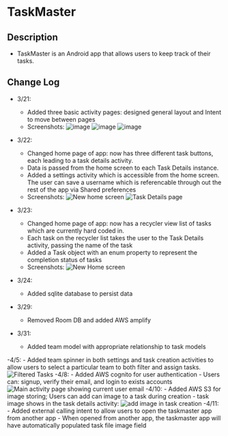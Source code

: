 # TaskMaster

## Description
- TaskMaster is an Android app that allows users to keep track of their tasks.

## Change Log
- 3/21:
    - Added three basic activity pages: designed general layout and Intent to move between pages
    - Screenshots:
      ![image](screenshots/Screenshot1.png)
      ![image](screenshots/Screenshot2.png)
      ![image](screenshots/Screenshot3.png)
      
- 3/22: 
    - Changed home page of app: now has three different task buttons, each leading to a task details activity. 
    - Data is passed from the home screen to each Task Details instance.
    - Added a settings activity which is accessible from the home screen. The user can save a username which is referencable through out the rest of the app via Shared preferences
    - Screenshots:
      ![New home screen](screenshots/Screenshot3.png)
      ![Task Details page](screenshots/Screenshot4.png)
      
- 3/23: 
    - Changed home page of app: now has a recycler view list of tasks which are currently hard coded in.
    - Each task on the recycler list takes the user to the Task Details activity, passing the name of the task
    - Added a Task object with an enum property to represent the completion status of tasks
    - Screenshots:
     ![New Home screen](screenshots/Screenshot5.png)
      
- 3/24:
    - Added sqlite database to persist data
    
- 3/29:
    - Removed Room DB and added AWS amplify
    
- 3/31:
    - Added team model with appropriate relationship to task models
    
-4/5: 
    - Added team spinner in both settings and task creation activities to allow users to select a particular team to both filter and assign tasks.
    ![Filtered Tasks](screenshots/Screenshot_20220405_210246.png)
-4/8:
    - Added AWS cognito for user authentication
    - Users can: signup, verify their email, and login to exists accounts
    ![Main activity page showing current user email](screenshots/Screenshot_20220408_021524.png)
-4/10:
    - Added AWS S3 for image storing; Users can add can image to a task during creation
    - task image shows in the task details activity:
    ![add image in task creation](screenshots/addImageSC.png)
-4/11: 
    - Added external calling intent to allow users to open the taskmaster app from another app
    - When opened from another app, the taskmaster app will have automatically populated task file image field